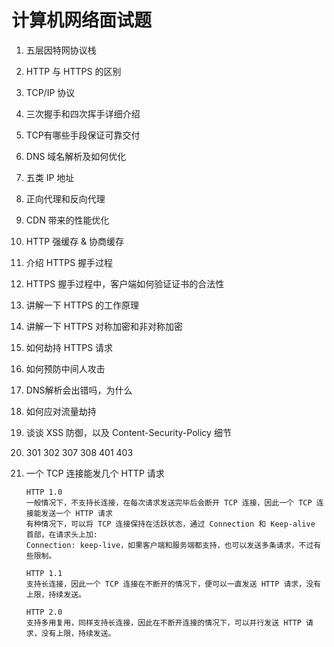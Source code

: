 # 计算机网络面试题



1. 五层因特网协议栈

2. HTTP 与 HTTPS 的区别

3. TCP/IP 协议

4. 三次握手和四次挥手详细介绍

5. TCP有哪些手段保证可靠交付

6. DNS 域名解析及如何优化

7. 五类 IP 地址

8. 正向代理和反向代理

9. CDN 带来的性能优化

10. HTTP 强缓存 & 协商缓存

11. 介绍 HTTPS 握手过程

12. HTTPS 握手过程中，客户端如何验证证书的合法性

13. 讲解一下 HTTPS 的工作原理

14. 讲解一下 HTTPS 对称加密和非对称加密

15. 如何劫持 HTTPS 请求

16. 如何预防中间人攻击

17. DNS解析会出错吗，为什么

18. 如何应对流量劫持

19. 谈谈 XSS 防御，以及 Content-Security-Policy 细节

20. 301 302 307 308 401 403

21. 一个 TCP 连接能发几个 HTTP 请求

    ```
    HTTP 1.0 
    一般情况下，不支持长连接，在每次请求发送完毕后会断开 TCP 连接，因此一个 TCP 连接能发送一个 HTTP 请求
    有种情况下，可以将 TCP 连接保持在活跃状态，通过 Connection 和 Keep-alive 首部，在请求头上加:
    Connection: keep-live，如果客户端和服务端都支持，也可以发送多条请求，不过有些限制。
    
    HTTP 1.1
    支持长连接，因此一个 TCP 连接在不断开的情况下，便可以一直发送 HTTP 请求，没有上限，持续发送。
    
    HTTP 2.0
    支持多用复用，同样支持长连接，因此在不断开连接的情况下，可以并行发送 HTTP 请求，没有上限，持续发送。
    ```

    

